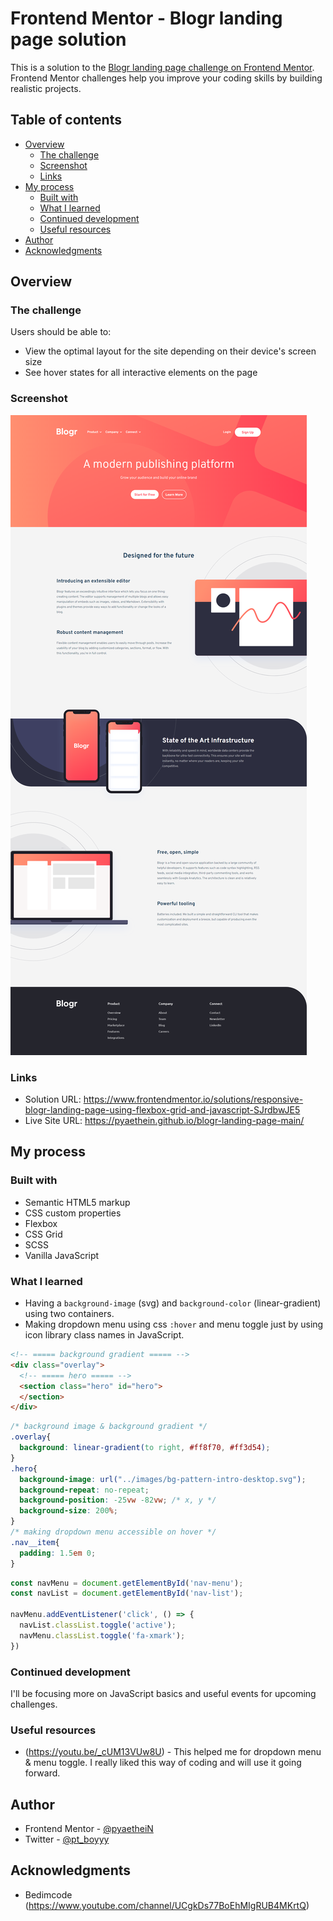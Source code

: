 # Frontend Mentor - Blogr landing page solution

This is a solution to the [Blogr landing page challenge on Frontend Mentor](https://www.frontendmentor.io/challenges/blogr-landing-page-EX2RLAApP). Frontend Mentor challenges help you improve your coding skills by building realistic projects. 

## Table of contents

- [Overview](#overview)
  - [The challenge](#the-challenge)
  - [Screenshot](#screenshot)
  - [Links](#links)
- [My process](#my-process)
  - [Built with](#built-with)
  - [What I learned](#what-i-learned)
  - [Continued development](#continued-development)
  - [Useful resources](#useful-resources)
- [Author](#author)
- [Acknowledgments](#acknowledgments)

## Overview

### The challenge

Users should be able to:

- View the optimal layout for the site depending on their device's screen size
- See hover states for all interactive elements on the page

### Screenshot

![](screenshots/desktop-design.png)

### Links

- Solution URL: https://www.frontendmentor.io/solutions/responsive-blogr-landing-page-using-flexbox-grid-and-javascript-SJrdbwJE5
- Live Site URL: https://pyaethein.github.io/blogr-landing-page-main/

## My process

### Built with

- Semantic HTML5 markup
- CSS custom properties
- Flexbox
- CSS Grid
- SCSS
- Vanilla JavaScript

### What I learned

- Having a `background-image` (svg) and `background-color` (linear-gradient) using two containers.
- Making dropdown menu using css `:hover` and menu toggle just by using icon library class names in JavaScript.

```html
<!-- ===== background gradient ===== -->
<div class="overlay">
  <!-- ===== hero ===== -->
  <section class="hero" id="hero">
  </section>
</div>
```
```css
/* background image & background gradient */
.overlay{
  background: linear-gradient(to right, #ff8f70, #ff3d54);
}
.hero{
  background-image: url("../images/bg-pattern-intro-desktop.svg");
  background-repeat: no-repeat;
  background-position: -25vw -82vw; /* x, y */
  background-size: 200%;
}
/* making dropdown menu accessible on hover */
.nav__item{
  padding: 1.5em 0; 
}
```
```js
const navMenu = document.getElementById('nav-menu');
const navList = document.getElementById('nav-list');

navMenu.addEventListener('click', () => {
  navList.classList.toggle('active');
  navMenu.classList.toggle('fa-xmark');
})
```

### Continued development

I'll be focusing more on JavaScript basics and useful events for upcoming challenges.

### Useful resources

- (https://youtu.be/_cUM13VUw8U) - This helped me for dropdown menu & menu toggle. I really liked this way of coding and will use it going forward.

## Author

- Frontend Mentor - [@pyaetheiN](https://www.frontendmentor.io/profile/pyaetheiN)
- Twitter - [@pt_boyyy](https://www.twitter.com/pt_boyyy)

## Acknowledgments

- Bedimcode (https://www.youtube.com/channel/UCgkDs77BoEhMIgRUB4MKrtQ)
